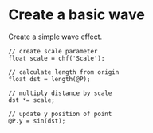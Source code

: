 # Create a basic wave

Create a simple wave effect.

```
// create scale parameter
float scale = chf('Scale');

// calculate length from origin
float dst = length(@P);

// multiply distance by scale
dst *= scale;

// update y position of point
@P.y = sin(dst);
```